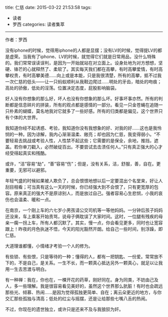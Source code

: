 title: 仁慈
date: 2015-03-22 21:53:58
tags:
- 读者
- 罗西
categories: 读者集萃
---

作者：罗西

没有iphone的时候，觉得用iphone的人都是显摆；没有LV的时候，觉得提LV的都是虚荣。当我有了iphone、LV的时候，就觉得它们就是日常用品，没什么特殊的。我们常常误读误判，是因为一开始就站在对立面上。设身处地为对方想想，坚硬、锋芒的心就释然了、柔软了。其实每天我们都在高攀，有时高攀爱情，有时高攀权贵，有时高攀美德……向上或是本能，只是我很清楚，所有的高攀，抵不过我一次仁慈的低头——让一只蚂蚁顺利从我鞋边爬过……明处的牙齿，暗处的吻痕；高处的骄傲，低处的淫荡。位置决定态度，屁股影响脑袋。

好人没有你想象的那么好，坏人也没有你想象的那么坏。好事坏事亦然。所有的判断都是信息碎片的拼装，所有的观点都是感情的一部分。看见一只金苍蝇在追随一只朴素的蝴蝶，莫名地我对它就多了一些好感。所有的归类都是偏见，这个世界只有个体的大世界。
<!--more-->
我知道你经不起诱惑、考验，我知道你没有我想象的好、对我的好……这也是我怜悯的一种。因为谅解，我内心渐渐温柔、敞亮；却也因为仁慈，我变得弱小。“不要轻易去挑战或考验人性，人性禁不起这些；它需要的是保全，余地，推挡，遮盖。若你单刀戳入，必然破绽百出。不要尝试去击溃任何人。”只有真正强大的心才经受得起真实和残酷。

或许，“洁”容易“劫”，“善”容易“伤”；但是，没有关系，洁，舒服，善，自在。更重要，无邪可以避邪。

年轻气盛的时候如果被人欺负了，总会恨恨地想以后一定要混出个名堂来，好让人刮目相看；可当真有这么一天的时候，你已经强大到不会恨了，只有更宽厚的包容。原来真正的强大不是原谅别人，而是放过自己。强者容易心生悲悯，小我的哀伤也会温柔、暖和一点。

在南京，一个刚上车的六七岁小男孩请公交司机等一等他妈妈。一分钟后孩子妈妈还没来，车上乘客开始责骂，说母子俩耽误了大家时间。这时，一位腿有残疾的母亲一瘸一拐上车，所有人都沉默了。其实，慢一点，你会看见更多，同时也让宽容跟上！昨夜的月色执迷不悟，今天的阳光豁然开朗。给自己一些时间，别浮躁，即仁慈。

大道理谁都懂，小情绪才考验一个人的修为。

有些锁、有些恨，只是等待的一种；懂得的人，都有一把钥匙、一份爱。常常放不下的，不是自己，是关系。一生不长，而一颗真心抵达另外一颗真心，就足以让我用一生去苦渡与明白。

有一种禅：我在，你也在，一棵开花的药草，刚好同在。身为同类，不妨由己及人，多一些理解。我是很容易看见美好的，虽然这个世界那么肮脏！有时也会疏远那些光、倾慕、热闹……是因为觉得孤独更简单、自在；离云朵更近的地方，与你交汇那些孤独与清高；低处的红尘与摇摆，还是让给那些七嘴八舌的热闹。

不过，你现在的遗世独立，或许只是还来不及与我狼狈为奸。
